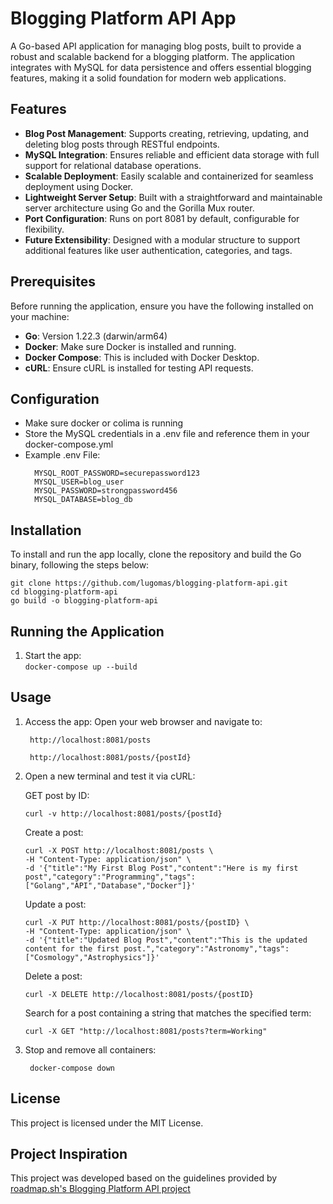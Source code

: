 # Blogging Platform API App
A Go-based API application for managing blog posts, built to provide a robust and scalable backend for a blogging platform. The application integrates with MySQL for data persistence and offers essential blogging features, making it a solid foundation for modern web applications.

## Features
- **Blog Post Management**: Supports creating, retrieving, updating, and deleting blog posts through RESTful endpoints.
- **MySQL Integration**: Ensures reliable and efficient data storage with full support for relational database operations.
- **Scalable Deployment**: Easily scalable and containerized for seamless deployment using Docker.
- **Lightweight Server Setup**: Built with a straightforward and maintainable server architecture using Go and the Gorilla Mux router.
- **Port Configuration**: Runs on port 8081 by default, configurable for flexibility.
- **Future Extensibility**: Designed with a modular structure to support additional features like user authentication, categories, and tags.

## Prerequisites
Before running the application, ensure you have the following installed on your machine:
- **Go**: Version 1.22.3 (darwin/arm64)
- **Docker**: Make sure Docker is installed and running.
- **Docker Compose**: This is included with Docker Desktop.
- **cURL**: Ensure cURL is installed for testing API requests.

## Configuration
- Make sure docker or colima is running
- Store the MySQL credentials in a .env file and reference them in your docker-compose.yml
- Example .env File:  
  ```
    MYSQL_ROOT_PASSWORD=securepassword123
    MYSQL_USER=blog_user
    MYSQL_PASSWORD=strongpassword456
    MYSQL_DATABASE=blog_db
  ```

## Installation
To install and run the app locally, clone the repository and build the Go binary, following the steps below:
```
git clone https://github.com/lugomas/blogging-platform-api.git
cd blogging-platform-api
go build -o blogging-platform-api
```

## Running the Application
1. Start the app:  
   ```docker-compose up --build```

## Usage
1. Access the app:
   Open your web browser and navigate to:  
   ```
    http://localhost:8081/posts
   ```  
   ```
    http://localhost:8081/posts/{postId}
   ```    

2. Open a new terminal and test it via cURL:  

   GET post by ID:  
    ```
    curl -v http://localhost:8081/posts/{postId}
   ```    

   Create a post:  
    ```
    curl -X POST http://localhost:8081/posts \                                    
    -H "Content-Type: application/json" \
    -d '{"title":"My First Blog Post","content":"Here is my first post","category":"Programming","tags":["Golang","API","Database","Docker"]}'
    ```
   
   Update a post:  
    ```
    curl -X PUT http://localhost:8081/posts/{postID} \
    -H "Content-Type: application/json" \
    -d '{"title":"Updated Blog Post","content":"This is the updated content for the first post.","category":"Astronomy","tags":["Cosmology","Astrophysics"]}'
    ```
   
    Delete a post:  
    ```
    curl -X DELETE http://localhost:8081/posts/{postID}
   ```  

   Search for a post containing a string that matches the specified term:  
   ```
   curl -X GET "http://localhost:8081/posts?term=Working"  
   ```
3. Stop and remove all containers:
   ```
    docker-compose down
   ```

## License
This project is licensed under the MIT License.

## Project Inspiration
This project was developed based on the guidelines provided by [roadmap.sh's Blogging Platform API project](https://roadmap.sh/projects/blogging-platform-api)
